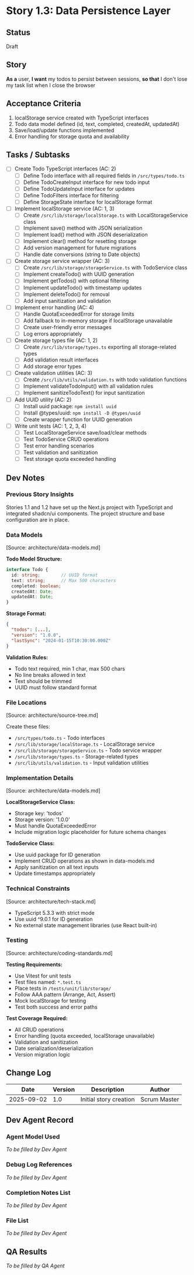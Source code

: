 # Story 1.3: Data Persistence Layer

## Status
Draft

## Story
**As a** user,
**I want** my todos to persist between sessions,
**so that** I don't lose my task list when I close the browser

## Acceptance Criteria
1. localStorage service created with TypeScript interfaces
2. Todo data model defined (id, text, completed, createdAt, updatedAt)
3. Save/load/update functions implemented
4. Error handling for storage quota and availability

## Tasks / Subtasks
- [ ] Create Todo TypeScript interfaces (AC: 2)
  - [ ] Define Todo interface with all required fields in `/src/types/todo.ts`
  - [ ] Define TodoCreateInput interface for new todo input
  - [ ] Define TodoUpdateInput interface for updates
  - [ ] Define TodoFilters interface for filtering
  - [ ] Define StorageState interface for localStorage format
- [ ] Implement localStorage service (AC: 1, 3)
  - [ ] Create `/src/lib/storage/localStorage.ts` with LocalStorageService class
  - [ ] Implement save() method with JSON serialization
  - [ ] Implement load() method with JSON deserialization
  - [ ] Implement clear() method for resetting storage
  - [ ] Add version management for future migrations
  - [ ] Handle date conversions (string to Date objects)
- [ ] Create storage service wrapper (AC: 3)
  - [ ] Create `/src/lib/storage/storageService.ts` with TodoService class
  - [ ] Implement createTodo() with UUID generation
  - [ ] Implement getTodos() with optional filtering
  - [ ] Implement updateTodo() with timestamp updates
  - [ ] Implement deleteTodo() for removal
  - [ ] Add input sanitization and validation
- [ ] Implement error handling (AC: 4)
  - [ ] Handle QuotaExceededError for storage limits
  - [ ] Add fallback to in-memory storage if localStorage unavailable
  - [ ] Create user-friendly error messages
  - [ ] Log errors appropriately
- [ ] Create storage types file (AC: 1, 2)
  - [ ] Create `/src/lib/storage/types.ts` exporting all storage-related types
  - [ ] Add validation result interfaces
  - [ ] Add storage error types
- [ ] Create validation utilities (AC: 3)
  - [ ] Create `/src/lib/utils/validation.ts` with todo validation functions
  - [ ] Implement validateTodoInput() with all validation rules
  - [ ] Implement sanitizeTodoText() for input sanitization
- [ ] Add UUID utility (AC: 2)
  - [ ] Install uuid package: `npm install uuid`
  - [ ] Install @types/uuid: `npm install -D @types/uuid`
  - [ ] Create wrapper function for UUID generation
- [ ] Write unit tests (AC: 1, 2, 3, 4)
  - [ ] Test LocalStorageService save/load/clear methods
  - [ ] Test TodoService CRUD operations
  - [ ] Test error handling scenarios
  - [ ] Test validation and sanitization
  - [ ] Test storage quota exceeded handling

## Dev Notes

### Previous Story Insights
Stories 1.1 and 1.2 have set up the Next.js project with TypeScript and integrated shadcn/ui components. The project structure and base configuration are in place.

### Data Models
[Source: architecture/data-models.md]

**Todo Model Structure:**
```typescript
interface Todo {
  id: string;        // UUID format
  text: string;      // Max 500 characters
  completed: boolean;
  createdAt: Date;
  updatedAt: Date;
}
```

**Storage Format:**
```json
{
  "todos": [...],
  "version": "1.0.0",
  "lastSync": "2024-01-15T10:30:00.000Z"
}
```

**Validation Rules:**
- Todo text required, min 1 char, max 500 chars
- No line breaks allowed in text
- Text should be trimmed
- UUID must follow standard format

### File Locations
[Source: architecture/source-tree.md]

Create these files:
- `/src/types/todo.ts` - Todo interfaces
- `/src/lib/storage/localStorage.ts` - LocalStorage service
- `/src/lib/storage/storageService.ts` - Todo service wrapper
- `/src/lib/storage/types.ts` - Storage-related types
- `/src/lib/utils/validation.ts` - Input validation utilities

### Implementation Details
[Source: architecture/data-models.md]

**LocalStorageService Class:**
- Storage key: 'todos'
- Storage version: '1.0.0'
- Must handle QuotaExceededError
- Include migration logic placeholder for future schema changes

**TodoService Class:**
- Use uuid package for ID generation
- Implement CRUD operations as shown in data-models.md
- Apply sanitization on all text inputs
- Update timestamps appropriately

### Technical Constraints
[Source: architecture/tech-stack.md]
- TypeScript 5.3.3 with strict mode
- Use uuid ^9.0.1 for ID generation
- No external state management libraries (use React built-in)

### Testing
[Source: architecture/coding-standards.md]

**Testing Requirements:**
- Use Vitest for unit tests
- Test files named: `*.test.ts`
- Place tests in `/tests/unit/lib/storage/`
- Follow AAA pattern (Arrange, Act, Assert)
- Mock localStorage for testing
- Test both success and error paths

**Test Coverage Required:**
- All CRUD operations
- Error handling (quota exceeded, localStorage unavailable)
- Validation and sanitization
- Date serialization/deserialization
- Version migration logic

## Change Log
| Date | Version | Description | Author |
|------|---------|-------------|--------|
| 2025-09-02 | 1.0 | Initial story creation | Scrum Master |

## Dev Agent Record

### Agent Model Used
_To be filled by Dev Agent_

### Debug Log References
_To be filled by Dev Agent_

### Completion Notes List
_To be filled by Dev Agent_

### File List
_To be filled by Dev Agent_

## QA Results
_To be filled by QA Agent_